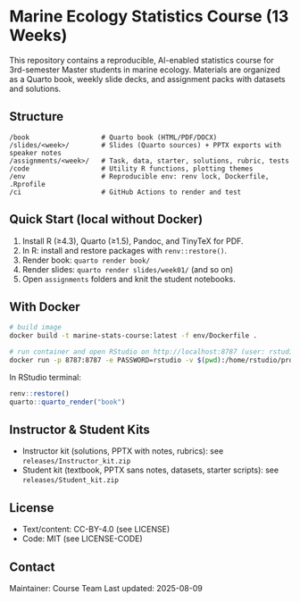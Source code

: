 # Marine Ecology Statistics Course (13 Weeks)

This repository contains a reproducible, AI-enabled statistics course for 3rd-semester Master students in marine ecology.
Materials are organized as a Quarto book, weekly slide decks, and assignment packs with datasets and solutions.

## Structure
```
/book                  # Quarto book (HTML/PDF/DOCX)
/slides/<week>/        # Slides (Quarto sources) + PPTX exports with speaker notes
/assignments/<week>/   # Task, data, starter, solutions, rubric, tests
/code                  # Utility R functions, plotting themes
/env                   # Reproducible env: renv lock, Dockerfile, .Rprofile
/ci                    # GitHub Actions to render and test
```

## Quick Start (local without Docker)
1. Install R (≥4.3), Quarto (≥1.5), Pandoc, and TinyTeX for PDF.
2. In R: install and restore packages with `renv::restore()`.
3. Render book: `quarto render book/`
4. Render slides: `quarto render slides/week01/` (and so on)
5. Open `assignments` folders and knit the student notebooks.

## With Docker
```bash
# build image
docker build -t marine-stats-course:latest -f env/Dockerfile .

# run container and open RStudio on http://localhost:8787 (user: rstudio / password: rstudio)
docker run -p 8787:8787 -e PASSWORD=rstudio -v $(pwd):/home/rstudio/project marine-stats-course:latest
```
In RStudio terminal:
```r
renv::restore()
quarto::quarto_render("book")
```

## Instructor & Student Kits
- Instructor kit (solutions, PPTX with notes, rubrics): see `releases/Instructor_kit.zip`
- Student kit (textbook, PPTX sans notes, datasets, starter scripts): see `releases/Student_kit.zip`

## License
- Text/content: CC-BY-4.0 (see LICENSE)
- Code: MIT (see LICENSE-CODE)

## Contact
Maintainer: Course Team
Last updated: 2025-08-09
